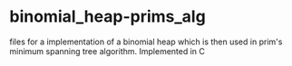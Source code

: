 # binomial_heap-prims_alg
files for a implementation of a binomial heap which is then used in prim's minimum spanning tree algorithm. Implemented in C
